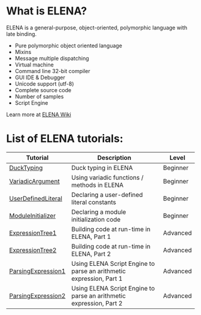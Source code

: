 # What is ELENA?

ELENA is a general-purpose, object-oriented, polymorphic language with late binding.
  - Pure polymorphic object oriented language
  - Mixins
  - Message multiple dispatching
  - Virtual machine
  - Command line 32-bit compiler
  - GUI IDE & Debugger
  - Unicode support (utf-8)
  - Complete source code
  - Number of samples
  - Script Engine

Learn more at [ELENA Wiki](https://github.com/ELENA-LANG/elena-lang/wiki/ELENA-Programming-Manual)

# List of ELENA tutorials:

Tutorial | Description | Level
-------- | ----------- | ----------
[DuckTyping](https://github.com/ELENA-LANG/tutorials/blob/master/DuckTyping/README.md) | Duck typing in ELENA | Beginner 
[VariadicArgument](https://github.com/ELENA-LANG/tutorials/blob/master/VariadicArgument/README.md) | Using variadic functions / methods in ELENA | Beginner 
[UserDefinedLiteral](https://github.com/ELENA-LANG/tutorials/tree/master/UserDefinedLiteral) | Declaring a user-defined literal constants | Beginner
[ModuleInitializer](https://github.com/ELENA-LANG/tutorials/tree/master/ModuleInitializer) | Declaring a module initialization code | Beginner
[ExpressionTree1](https://github.com/ELENA-LANG/tutorials/tree/master/ExpressionTree1) | Building code at run-time in ELENA, Part 1 | Advanced
[ExpressionTree2](https://github.com/ELENA-LANG/tutorials/tree/master/ExpressionTree2) | Building code at run-time in ELENA, Part 2 | Advanced
[ParsingExpression1](https://github.com/ELENA-LANG/tutorials/tree/master/ParsingExpression1) | Using ELENA Script Engine to parse an arithmetic expression, Part 1 | Advanced
[ParsingExpression2](https://github.com/ELENA-LANG/tutorials/tree/master/ParsingExpression2) | Using ELENA Script Engine to parse an arithmetic expression, Part 2 | Advanced
